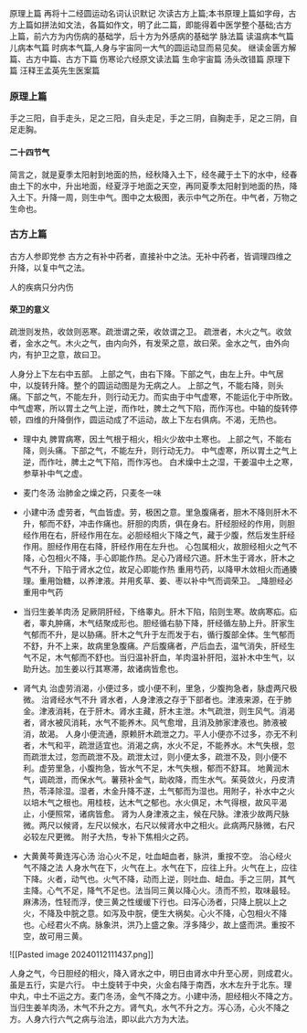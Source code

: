 原理上篇
再将十二经圆运动名词认识默记
次读古方上篇;本书原理上篇如字母，古方上篇如拼法如文法，各篇如作文，明了此二篇，即能得着中医学整个基础;古方上篇，前六方为内伤病的基础学，后十方为外感病的基础学
脉法篇
读温病本气篇
儿病本气篇
时病本气篇,人身与宇宙同一大气的圆运动显而易见矣。
继读金匮方解篇、古方中篇、古方下篇
伤寒论六经原文读法篇
生命宇宙篇
汤头改错篇
原理下篇
汪释王孟英先生医案篇





### 原理上篇
手之三阳，自手走头，足之三阳，自头走足，手之三阴，自胸走手，足之三阴，自足走胸。


#### 二十四节气
简言之，就是夏季太阳射到地面的热，经秋降入土下，经冬藏于土下的水中，经春由土下的水中，升出地面，经夏浮于地面之天空，再同夏季太阳射到地面的热，降入土下。升降一周，则生中气。图中之太极图，表示中气之所在。中气者，万物之生命也。





### 古方上篇

古方人参即党参
古方之有补中药者，直接补中之法。无补中药者，皆调理四维之升降，以复中气之法。



人的疾病只分内伤









#### 荣卫的意义

疏泄则发热，收敛则恶寒。疏泄谓之荣，收敛谓之卫。
疏泄者，木火之气。收敛者，金水之气。木火之气，由内向外，有发荣之意，故曰荣。金水之气，由外向内，有护卫之意，故曰卫。


人身分上下左右中五部。
上部之气，由右下降。下部之气，由左上升。中气居中，以旋转升降。整个的圆运动图是为无病之人。
上部之气，不能右降，则头痛。下部之气，不能左升，则行动无力。而实由于中气虚寒，不能运化于中所致。中气虚寒，所以胃土之气上逆，而作吐，脾土之气下陷，而作泻也。中轴的旋转停顿，四维的升降倒作，圆运动成了不运动，故上下左右俱病。不渴，无热也。

- 理中丸
	脾胃病寒，因土气根于相火，相火少故中土寒也。
	上部之气，不能右降，则头痛。下部之气，不能左升，则行动无力。
	中气虚寒，所以胃土之气上逆，而作吐，脾土之气下陷，而作泻也。
	白术燥中土之湿，干姜温中土之寒，参草补中气之虚。

- 麦门冬汤
	治肺金之燥之药，只麦冬一味


- 小建中汤
	虚劳者，气血皆虚。劳，极困之意。里急腹痛者，胆木不降则肝木不升，郁而不舒，冲击作痛也。肝胆的肉质，俱在身右。肝经胆经的作用，则胆经作用在右，肝经作用在左。必胆经相火下降之气，藏于少腹，然后发生肝经作用。胆经作用在右降，肝经作用在左升也。
	心包属相火，故胆经相火之气不降，心包相火不降，手心即能作热。足心乃肾经穴道。肝木生于肾水，肝木之气不升，下陷于肾水之位，故足心即能作热
	重用芍药，以降甲木敛相火而通腠理。重用饴糖，以养津液。并用炙草、姜、枣以补中气而调荣卫。
	_降胆经必重用中气药


- 当归生姜羊肉汤
	足厥阴肝经，下络睾丸。肝木下陷，陷则生寒。故病寒疝。疝者，睾丸肿痛，木气结聚成形也。胆经循右胁下降，肝经循左胁上升。肝家生气郁而不升，是以胁痛。肝木之气升于左而发于右，循行腹部全体。生气郁而不舒，升不上来，故病里急腹痛。产后腹痛者，产后血去，温气消失，肝经生气不足，木气郁而不舒也。当归温补肝血，羊肉温补肝阳，滋补木中生气，以助升达。加生姜以行其寒滞，故诸病皆愈也。

- 肾气丸
	治虚劳消渴，小便过多，或小便不利，里急，少腹拘急者，脉虚两尺极微。
	治肾经水气不升
	肾水者，人身津液之存于下部者也。津液来源，在于肺金。津液消耗，在于肝木。肾水主藏，肝木主泄。木气疏泄，则生风气。消渴者，肾水被风消耗，水气不能养木。风气愈增，且消及肺家津液也。肺液被消，故渴。
	人身小便流通，原赖肝木疏泄之力。平人小便亦不过多，亦无不利者，木气和平，疏泄适宜也。消渴之病，水火不足，不能养水。木气失根，忽而疏泄太过，忽而疏泄不及。疏泄太过，则小便太多，疏泄不及，则小便不利。虚劳里急，小腹拘急，皆水气不足，木气失根，郁而不舒耳。
	地黄润木气，调疏泄，而保水气。薯蓣补金气，助收降，而生水气。茱萸敛火，丹皮清热，苓泽除湿。湿者，木金升降不遂，土气郁而为湿也。用附子，补水中之火以培木气之根也。用桂枝，达木气之郁也。水火俱足，木气得根，故风平渴止，小便照常，诸病皆愈。
	肾为人身津液之主，候在尺脉。津液少故两尺脉微。两尺以候肾，左尺以候水，右尺以候肾水中之相火。此病两尺脉微，右尺必较左尺更微。
	附子大热，专补下焦相火之药。


- 大黄黄芩黄连泻心汤
	治心火不足，吐血衄血者，脉洪，重按不空。
	治心经火气不降之法
	人身水气在下，火气在上。水气在下，应往上升。火气在上，应往下降。火者，动气也。火气不降，动而上逆，则吐血、衄血。手之三阴，其气主降。心气不足，降气不足也。法当同三黄以降心火。渍而不煎，取味最轻。麻沸汤，性轻而浮，使三黄之性缓缓下行也。曰泻心汤者，只降上脘以上之火，不降及中脘之意。如泻及中脘，便生大祸矣。心火不降，心包相火不降也。心经君火不病。脉象洪，洪乃上盛之象。浮多降少，故上盛而洪。重按不空，故可用三黄。

![[Pasted image 20240112111437.png]]

人身之气，今日胆经的相火，降入肾水之中，明日由肾水中升至心房，则成君火。虽是五行，实是六行。
中土旋转于中央，火金右降于南西，水木左升于北东。理中丸，中土不运之方。麦门冬汤，金气不降之方。小建中汤，胆经相火不降之方。当归生姜羊肉汤，木气不升之方。肾气丸，水气不升之方。泻心汤，心火不降之方。人身六行六气之病与治法，即以此六方为大法。












